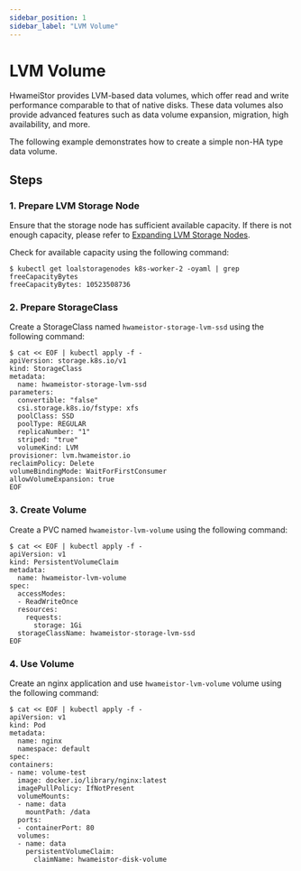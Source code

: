 ```yaml
---
sidebar_position: 1
sidebar_label: "LVM Volume"
---
```


# LVM Volume

HwameiStor provides LVM-based data volumes,
which offer read and write performance comparable to that of native disks.
These data volumes also provide advanced features such as data volume expansion, migration, high availability, and more.

The following example demonstrates how to create a simple non-HA type data volume.

## Steps

### 1. Prepare LVM Storage Node

Ensure that the storage node has sufficient available capacity. If there is not enough capacity, 
please refer to [Expanding LVM Storage Nodes](../node_expansion/lvm_nodes.md).

Check for available capacity using the following command:

```console
$ kubectl get loalstoragenodes k8s-worker-2 -oyaml | grep freeCapacityBytes
freeCapacityBytes: 10523508736
```

### 2. Prepare StorageClass

Create a StorageClass named `hwameistor-storage-lvm-ssd` using the following command:

```console
$ cat << EOF | kubectl apply -f - 
apiVersion: storage.k8s.io/v1
kind: StorageClass
metadata:  
  name: hwameistor-storage-lvm-ssd 
parameters:
  convertible: "false"
  csi.storage.k8s.io/fstype: xfs
  poolClass: SSD
  poolType: REGULAR
  replicaNumber: "1"
  striped: "true"
  volumeKind: LVM
provisioner: lvm.hwameistor.io
reclaimPolicy: Delete
volumeBindingMode: WaitForFirstConsumer
allowVolumeExpansion: true
EOF 
```

### 3. Create Volume

Create a PVC named `hwameistor-lvm-volume` using the following command:

```console
$ cat << EOF | kubectl apply -f -
apiVersion: v1
kind: PersistentVolumeClaim
metadata:
  name: hwameistor-lvm-volume
spec:
  accessModes:
  - ReadWriteOnce
  resources:
    requests:
      storage: 1Gi
  storageClassName: hwameistor-storage-lvm-ssd
EOF
```

### 4. Use Volume

Create an nginx application and use `hwameistor-lvm-volume` volume using the following command:

```console
$ cat << EOF | kubectl apply -f -
apiVersion: v1
kind: Pod
metadata:
  name: nginx
  namespace: default
spec:
containers:
- name: volume-test
  image: docker.io/library/nginx:latest
  imagePullPolicy: IfNotPresent
  volumeMounts:
  - name: data
    mountPath: /data
  ports:
  - containerPort: 80
  volumes:
  - name: data
    persistentVolumeClaim:
      claimName: hwameistor-disk-volume
```
